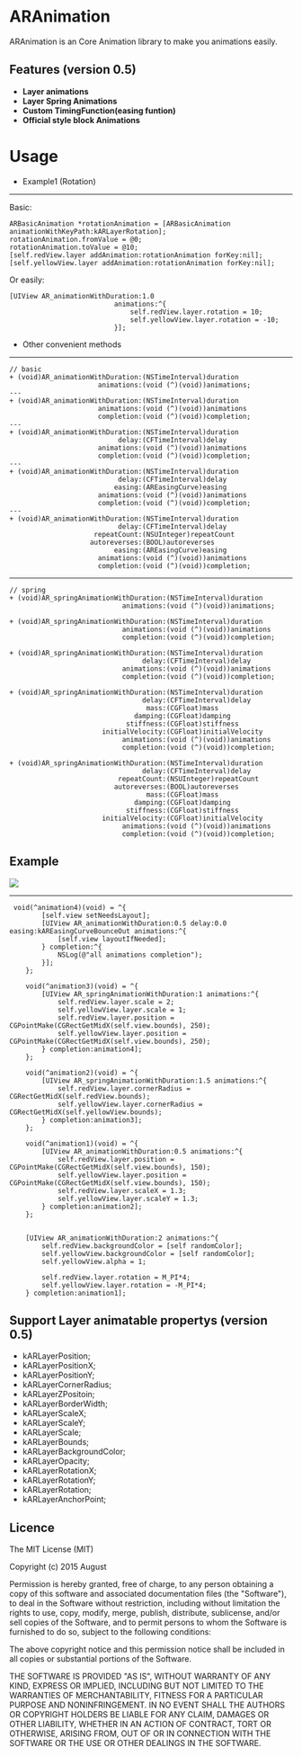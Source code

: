 # ARAnimation
ARAnimation is an Core Animation library to make you animations easily.

## Features (version 0.5)

* __Layer animations__
* __Layer Spring Animations__
* __Custom TimingFunction(easing funtion)__
* __Official style block Animations__

# Usage

* Example1 (Rotation)
-------------------
 Basic:
```
ARBasicAnimation *rotationAnimation = [ARBasicAnimation animationWithKeyPath:kARLayerRotation];
rotationAnimation.fromValue = @0;
rotationAnimation.toValue = @10;
[self.redView.layer addAnimation:rotationAnimation forKey:nil];
[self.yellowView.layer addAnimation:rotationAnimation forKey:nil];

```
Or easily:
```
[UIView AR_animationWithDuration:1.0
                          animations:^{
                              self.redView.layer.rotation = 10;
                              self.yellowView.layer.rotation = -10;
                          }];

```

* Other convenient methods
------------------
```
// basic
+ (void)AR_animationWithDuration:(NSTimeInterval)duration
                      animations:(void (^)(void))animations;
---
+ (void)AR_animationWithDuration:(NSTimeInterval)duration
                      animations:(void (^)(void))animations
                      completion:(void (^)(void))completion;
---
+ (void)AR_animationWithDuration:(NSTimeInterval)duration
                           delay:(CFTimeInterval)delay
                      animations:(void (^)(void))animations
                      completion:(void (^)(void))completion;
---
+ (void)AR_animationWithDuration:(NSTimeInterval)duration
                           delay:(CFTimeInterval)delay
                          easing:(AREasingCurve)easing
                      animations:(void (^)(void))animations
                      completion:(void (^)(void))completion;
---
+ (void)AR_animationWithDuration:(NSTimeInterval)duration
                           delay:(CFTimeInterval)delay
                     repeatCount:(NSUInteger)repeatCount
                    autoreverses:(BOOL)autoreverses
                          easing:(AREasingCurve)easing
                      animations:(void (^)(void))animations
                      completion:(void (^)(void))completion;
```
----------------------------------------

```
// spring
+ (void)AR_springAnimationWithDuration:(NSTimeInterval)duration
                            animations:(void (^)(void))animations;

+ (void)AR_springAnimationWithDuration:(NSTimeInterval)duration
                            animations:(void (^)(void))animations
                            completion:(void (^)(void))completion;

+ (void)AR_springAnimationWithDuration:(NSTimeInterval)duration
                                 delay:(CFTimeInterval)delay
                            animations:(void (^)(void))animations
                            completion:(void (^)(void))completion;

+ (void)AR_springAnimationWithDuration:(NSTimeInterval)duration
                                 delay:(CFTimeInterval)delay
                                  mass:(CGFloat)mass
                               damping:(CGFloat)damping
                             stiffness:(CGFloat)stiffness
                       initialVelocity:(CGFloat)initialVelocity
                            animations:(void (^)(void))animations
                            completion:(void (^)(void))completion;

+ (void)AR_springAnimationWithDuration:(NSTimeInterval)duration
                                 delay:(CFTimeInterval)delay
                           repeatCount:(NSUInteger)repeatCount
                          autoreverses:(BOOL)autoreverses
                                  mass:(CGFloat)mass
                               damping:(CGFloat)damping
                             stiffness:(CGFloat)stiffness
                       initialVelocity:(CGFloat)initialVelocity
                            animations:(void (^)(void))animations
                            completion:(void (^)(void))completion;
```

## Example

![](https://github.com/AugustRush/ARAnimation/blob/master/rotaion.gif)

---------------------------------------

```
 void(^animation4)(void) = ^{
        [self.view setNeedsLayout];
        [UIView AR_animationWithDuration:0.5 delay:0.0 easing:kAREasingCurveBounceOut animations:^{
            [self.view layoutIfNeeded];
        } completion:^{
            NSLog(@"all animations completion");
        }];
    };
    
    void(^animation3)(void) = ^{
        [UIView AR_springAnimationWithDuration:1 animations:^{
            self.redView.layer.scale = 2;
            self.yellowView.layer.scale = 1;
            self.redView.layer.position = CGPointMake(CGRectGetMidX(self.view.bounds), 250);
            self.yellowView.layer.position = CGPointMake(CGRectGetMidX(self.view.bounds), 250);
        } completion:animation4];
    };
    
    void(^animation2)(void) = ^{
        [UIView AR_springAnimationWithDuration:1.5 animations:^{
            self.redView.layer.cornerRadius = CGRectGetMidX(self.redView.bounds);
            self.yellowView.layer.cornerRadius = CGRectGetMidX(self.yellowView.bounds);
        } completion:animation3];
    };
    
    void(^animation1)(void) = ^{
        [UIView AR_animationWithDuration:0.5 animations:^{
            self.redView.layer.position = CGPointMake(CGRectGetMidX(self.view.bounds), 150);
            self.yellowView.layer.position = CGPointMake(CGRectGetMidX(self.view.bounds), 150);
            self.redView.layer.scaleX = 1.3;
            self.yellowView.layer.scaleY = 1.3;
        } completion:animation2];
    };
    
    
    [UIView AR_animationWithDuration:2 animations:^{
        self.redView.backgroundColor = [self randomColor];
        self.yellowView.backgroundColor = [self randomColor];
        self.yellowView.alpha = 1;
        
        self.redView.layer.rotation = M_PI*4;
        self.yellowView.layer.rotation = -M_PI*4;
    } completion:animation1];

````

## Support Layer animatable propertys (version 0.5)
* kARLayerPosition;
* kARLayerPositionX;
* kARLayerPositionY;
* kARLayerCornerRadius;
* kARLayerZPositoin;
* kARLayerBorderWidth;
* kARLayerScaleX;
* kARLayerScaleY;
* kARLayerScale;
* kARLayerBounds;
* kARLayerBackgroundColor;
* kARLayerOpacity;
* kARLayerRotationX;
* kARLayerRotationY;
* kARLayerRotation;
* kARLayerAnchorPoint;

## Licence

The MIT License (MIT)

Copyright (c) 2015 August

Permission is hereby granted, free of charge, to any person obtaining a copy
of this software and associated documentation files (the "Software"), to deal
in the Software without restriction, including without limitation the rights
to use, copy, modify, merge, publish, distribute, sublicense, and/or sell
copies of the Software, and to permit persons to whom the Software is
furnished to do so, subject to the following conditions:

The above copyright notice and this permission notice shall be included in all
copies or substantial portions of the Software.

THE SOFTWARE IS PROVIDED "AS IS", WITHOUT WARRANTY OF ANY KIND, EXPRESS OR
IMPLIED, INCLUDING BUT NOT LIMITED TO THE WARRANTIES OF MERCHANTABILITY,
FITNESS FOR A PARTICULAR PURPOSE AND NONINFRINGEMENT. IN NO EVENT SHALL THE
AUTHORS OR COPYRIGHT HOLDERS BE LIABLE FOR ANY CLAIM, DAMAGES OR OTHER
LIABILITY, WHETHER IN AN ACTION OF CONTRACT, TORT OR OTHERWISE, ARISING FROM,
OUT OF OR IN CONNECTION WITH THE SOFTWARE OR THE USE OR OTHER DEALINGS IN THE
SOFTWARE.
